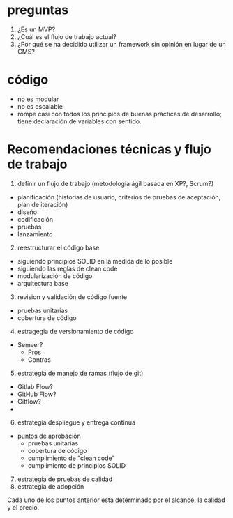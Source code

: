 # preguntas

1. ¿Es un MVP?
2. ¿Cuál es el flujo de trabajo actual?
3. ¿Por qué se ha decidido utilizar un framework sin opinión en lugar de un CMS?


# código

- no es modular
- no es escalable
- rompe casi con todos los principios de buenas prácticas de desarrollo; tiene declaración de variables con sentido.

# Recomendaciones técnicas y flujo de trabajo
1. definir un flujo de trabajo (metodología ágil basada en XP?, Scrum?)
  - planificación (historias de usuario, criterios de pruebas de aceptación, plan de iteración)
  - diseño
  - codificación
  - pruebas
  - lanzamiento
2. reestructurar el código base
  - siguiendo principios SOLID en la medida de lo posible
  - siguiendo las reglas de clean code
  - modularización de código
  - arquitectura base
3. revision y validación de código fuente
  - pruebas unitarias
  - cobertura de código
4. estragegia de versionamiento de código
  - Semver? 
    - Pros
    - Contras
5. estrategia de manejo de ramas (flujo de git)
  - Gitlab Flow?
  - GitHub Flow?
  - Gitflow?
  - 
6. estrategia despliegue y entrega continua
  - puntos de aprobación
    - pruebas unitarias
    - cobertura de código
    - cumplimiento de "clean code"
    - cumplimiento de principios SOLID
7. estrategia de pruebas de calidad
6. estrategia de adopción

Cada uno de los puntos anterior está determinado por el alcance, la calidad y el precio.
